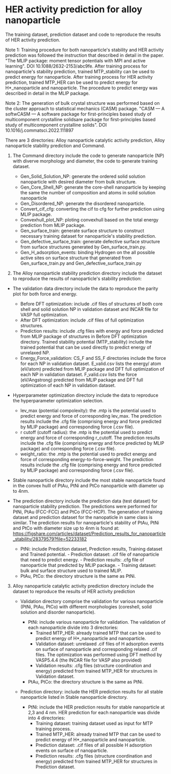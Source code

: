 # HER activity prediction for alloy nanoparticle
The training dataset, prediction dataset and code to reproduce the results of HER activity prediction. 

Note 1: Training procedure for both nanoparticle's stability and HER activity prediction was followed the instruction that described in detail in the paper.
   "The MLIP package: moment tensor potentials with MPI and active learning". DOI 10.1088/2632-2153/abc9fe.
   After training process for nanoparticle's stability prediction, trained MTP_stability can be used to predict energy for nanoparticle.
   After training process for HER activity prediction, trained MTP_HER can be used to predict energy for H*_nanoparticle and nanoparticle. 
   The procedure to predict energy was described in detail in the MLIP package.

Note 2: The generation of bulk crystal structure was performed based on the cluster approach to statistical mechanics (CASM) package.
   "CASM — A softwCASM — A software package for first-principles based study of multicomponent crystalline solidsare package for first-principles based study 
   of multicomponent crystalline solids". DOI 10.1016/j.commatsci.2022.111897

There are 3 directories: Alloy nanoparticle catalytic activity prediction, Alloy nanoparticle stability prediction and Command. 

1. The Command directory include the code to generate nanoparticle (NP) with diverve morphology and diameter, the code to generate training dataset. 
   - Gen_Solid_Solution_NP: generate the ordered solid solution nanoparticle with desired diameter from bulk structure.
   - Gen_Core_Shell_NP: generate the core-shell nanoparticle by keeping the same the number of composition and atoms in solid solution nanoparticle
   - Gen_Disordered_NP: generate the disordered nanoparticle.
   - Convert_cif_cfg: converting the cif to cfg for further prediction using MLIP package.
   - Convexhull_plot_NP: ploting convexhull based on the total energy prediction from MLIP package.
   - Gen_surface_train: generate surface structure to construct necessary training dataset for nanoparticle's stability prediction.
   - Gen_defective_surface_train: generate defective surface structure from surface structures generated by Gen_surface_train.py.
   - Gen_H_adsorption_events: binding Hydrogen on the all possible active sites on surface structure that generated from Gen_surface_train.py and Gen_defective_surface_train.py

2. The Alloy nanoparticle stability prediction directory include the dataset to reproduce the results of nanoparticle's stability prediction:

  - The validation data directory include the data to reproduce the parity plot for both force and energy.
     - Before DFT optimization: include .cif files of structures of both core shell and solid solution NP in validation dataset and INCAR file for VASP full optimization.  
     - After DFT optimization: include .cif files of full optimization structures.
     - Prediction results: include .cfg files with energy and force predicted from MLIP package of structures in Before DFT optimization directory.
       Trained stability potential (MTP_stability) include the trained potential that can be used directly to predict energy of unrelaxed NP.
     - Energy_Force_validation: CS_F and SS_F directories include the force for each NP in validation dataset.
       E_valid.csv lists the energy/ atom (eV/atom) predicted from MLIP package and DFT full optimization of each NP in validation dataset.
       F_valid.csv lists the force (eV/Angstrong)  predicted from MLIP package and DFT full optimization of each NP in validation dataset.
  
  - Hyperparameter optimization directory include the data to reproduce the hyperparameter optimization selection.
     - lev_max (potential compolexity): the .mtp is the potential used to predict energy and force of corresponding lev_max.
       The prediction results include the .cfg file (comprising energy and force predicted by MLIP package) and corresponding force (.csv file).
     - r cutoff (cutoff radius): the .mtp is the potential used to predict energy and force of corresponding r_cutoff.
       The prediction results include the .cfg file (comprising energy and force predicted by MLIP package) and corresponding force (.csv file).
     - weight_ratio: the .mtp is the potential used to predict energy and force of corresponding energy-to-force-weight.
       The prediction results include the .cfg file (comprising energy and force predicted by MLIP package) and corresponding force (.csv file).

  - Stable nanoparticle directory include the most stable nanoparticle found in the convex hulll of PtAu, PtNi and PtCo nanoparticle with diameter up to 4nm.

  - The prediction directory include the prediction data (test dataset) for nanoparticle stability prediction.
    The predictions were performed for PtNi, PtAu (FCC-FCC) and PtCo (FCC-HCP).
    The generation of training dataset and prediction dataset for the nanopaticle in same class is similar.
    The prediction results for nanoparticle's stability of PtAu, PtNi and PtCo with diameter size up to 4nm is found at: 
    https://figshare.com/articles/dataset/Prediction_results_for_nanoparticle_stability/28379579?file=52233182
      - PtNi: include Prediction dataset, Prediction results, Training dataset and Trained potential.
            - Prediction dataset: .cif file of nanoparticle that need to predict energy.
            - Prediction results: .cfg file of nanoparticle that predicted by MLIP package.
            - Training dataset: bulk and surface structure used to trained MLIP.
      - PtAu, PtCo: the directory structure is the same as PtNi.

3. Alloy nanoparticle catalytic activity prediction directory include the dataset to reproduce the results of HER activity prediction

    - Validation directory comprise the validation for various nanoparticle (PtNi, PtAu, PtCo) with different morphologies (coreshell, solid solution and disorder nanoparticle).
      - PtNi: include various nanoparticle for validation. The validation of each nanoparticle divide into 3 directories:
          - Trained MTP_HER: already trained MTP that can be used to predict energy of H*_nanoparticle and nanoparticle.
          - Validation dataset: unrelaxed .cif files of H adsorption events on surface of nanoparticle and corresponding relaxed .cif files.
            The optimization was performed using DFT method by VASP5.4.4 (the INCAR file for VASP also provided)
          - Validation results: .cfg files (structure coordination and energy) predicted from trained MTP_HER for structures in Validation dataset. 
      - PtAu, PtCo: the directory structure is the same as PtNi.

    - Prediction directory: include the HER prediction results  for all stable nanoparticle listed in Stable nanoparticle directory.
      - PtNi: include the HER prediction results for stable nanoparticle at 2,3 and 4 nm. 
        HER prediction for each nanoparticle was divide into 4 directories:
          - Training dataset: training dataset used as input for MTP training process.
          - Trained MTP_HER: already trained MTP that can be used to predict energy of H*_nanoparticle and nanoparticle.
          - Prediction dataset: .cif files of all possible H adsorption events on surface of nanoparticle.
          - Prediction results: .cfg files (structure coordination and energy) predicted from trained MTP_HER for structures in Prediction dataset. 

